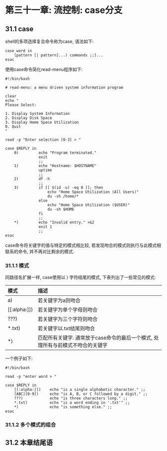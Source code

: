 # 第三十一章: 流控制: case分支 #

## 31.1 case ##

shell的多项选择复合命令称为case, 语法如下:

```
case word in
    [pattern [| pattern]...) commands ;;]...
esac
```

使用case命令简化read-menu程序如下:

```
#!/bin/bash

# read-menu: a menu driven system information program

clear
echo "
Please Select:

1. Display System Information
2. Display Disk Space
3. Display Home Space Utilization
0. Quit
"

read -p "Enter selection [0-3] > "

case $REPLY in
    0)         echo "Program terminated."
               exit
               ;;
    1)         echo "Hostname: $HOSTNAME"
               uptime
               ;;
    2)         df -h
               ;;
    3)         if [[ $(id -u) -eq 0 ]]; then
                   echo "Home Space Utilization (All Users)"
                   du -sh /home/*
               else
                   echo "Home Space Utilization ($USER)"
                   du -sh $HOME
               fi
               ;;
    *)         echo "Invalid entry." >&2
               exit 1
               ;;
esac
```

case命令将关键字的值与特定的模式相比较, 若发现吻合的模式则执行与此模式相联系的命令, 并不再对比剩余的模式.

### 31.1.1 模式 ###

同路径名扩展一样, case使用以 ) 字符结尾的模式, 下表列出了一些常见的模式:

| 模式 | 描述 |
|:--|:--|
| a) | 若关键字为a则吻合 |
| [[:alpha:]]) | 若关键字为单个字母则吻合 |
| ???) | 若关键字为三个字符则吻合 |
| *.txt) | 若关键字以.txt结尾则吻合 |
| *) | 匹配所有关键字. 通常放于case命令的最后一个模式, 处理所有与前模式不吻合的关键字 |

一个例子如下:

```
#!/bin/bash

read -p "enter word > "

case $REPLY in
    [[:alpha:]])    echo "is a single alphabetic character." ;;
    [ABC][0-9])     echo "is A, B, or C followed by a digit." ;;
    ???)            echo "is three characters long." ;;
    *.txt)          echo "is a word ending in '.txt'" ;;
    *)              echo "is something else." ;;
esac
```

### 31.1.2 多个模式的组合 ###

## 31.2 本章结尾语 ##

